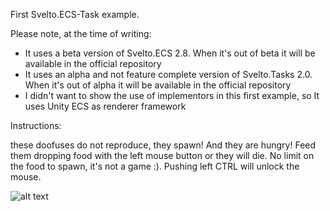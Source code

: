 First Svelto.ECS-Task example.

Please note, at the time of writing:

* It uses a beta version of Svelto.ECS 2.8. When it's out of beta it will be available in the official repository
* It uses an alpha and not feature complete version of Svelto.Tasks 2.0. When it's out of alpha it will be available in the official repository
* I didn't want to show the use of implementors in this first example, so It uses Unity ECS as renderer framework

Instructions:

these doofuses do not reproduce, they spawn! And they are hungry! Feed them dropping food with the left mouse button or they will die. No limit on the food to spawn, it's not a game :).
Pushing left CTRL will unlock the mouse.

![alt text](https://github.com/sebas77/GithubWikiImages/blob/master/Example1-Doofuses.gif)
